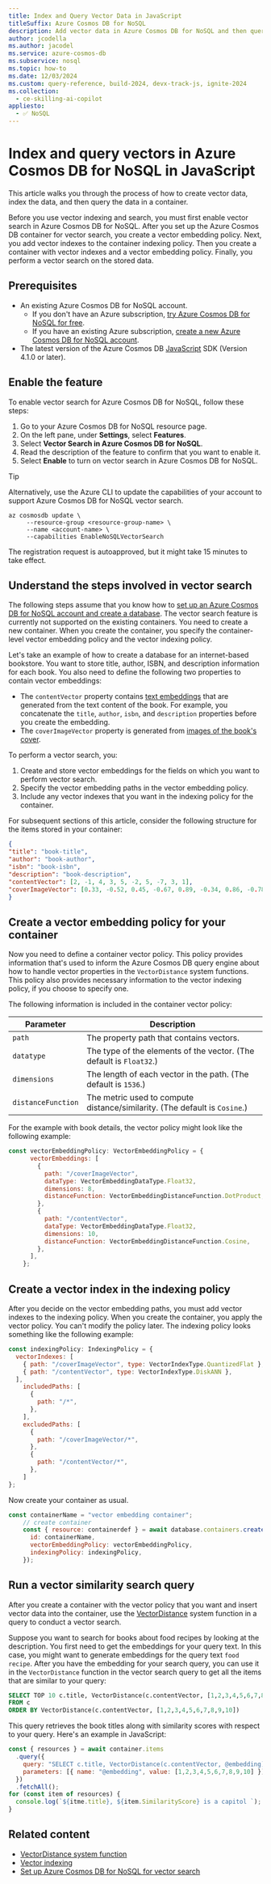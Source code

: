 ```yaml
---
title: Index and Query Vector Data in JavaScript
titleSuffix: Azure Cosmos DB for NoSQL
description: Add vector data in Azure Cosmos DB for NoSQL and then query the data efficiently in your JavaScript application
author: jcodella
ms.author: jacodel
ms.service: azure-cosmos-db
ms.subservice: nosql
ms.topic: how-to
ms.date: 12/03/2024
ms.custom: query-reference, build-2024, devx-track-js, ignite-2024
ms.collection:
  - ce-skilling-ai-copilot
appliesto:
  - ✅ NoSQL
---
```


# Index and query vectors in Azure Cosmos DB for NoSQL in JavaScript

This article walks you through the process of how to create vector data, index the data, and then query the data in a container.

Before you use vector indexing and search, you must first enable vector search in Azure Cosmos DB for NoSQL. After you set up the Azure Cosmos DB container for vector search, you create a vector embedding policy. Next, you add vector indexes to the container indexing policy. Then you create a container with vector indexes and a vector embedding policy. Finally, you perform a vector search on the stored data.

## Prerequisites

- An existing Azure Cosmos DB for NoSQL account.
  - If you don't have an Azure subscription, [try Azure Cosmos DB for NoSQL for free](https://cosmos.azure.com/try/).
  - If you have an existing Azure subscription, [create a new Azure Cosmos DB for NoSQL account](how-to-create-account.md).
- The latest version of the Azure Cosmos DB [JavaScript](sdk-nodejs.md) SDK (Version 4.1.0 or later).

## Enable the feature

To enable vector search for Azure Cosmos DB for NoSQL, follow these steps:

1. Go to your Azure Cosmos DB for NoSQL resource page.
1. On the left pane, under **Settings**, select **Features**.
1. Select **Vector Search in Azure Cosmos DB for NoSQL**.
1. Read the description of the feature to confirm that you want to enable it.
1. Select **Enable** to turn on vector search in Azure Cosmos DB for NoSQL.

> [!TIP]
> Alternatively, use the Azure CLI to update the capabilities of your account to support Azure Cosmos DB for NoSQL vector search.
>
> ```azurecli
> az cosmosdb update \
>      --resource-group <resource-group-name> \
>      --name <account-name> \
>      --capabilities EnableNoSQLVectorSearch
> ```

The registration request is autoapproved, but it might take 15 minutes to take effect.

## Understand the steps involved in vector search

The following steps assume that you know how to [set up an Azure Cosmos DB for NoSQL account and create a database](quickstart-portal.md). The vector search feature is currently not supported on the existing containers. You need to create a new container. When you create the container, you specify the container-level vector embedding policy and the vector indexing policy.

Let's take an example of how to create a database for an internet-based bookstore. You want to store title, author, ISBN, and description information for each book. You also need to define the following two properties to contain vector embeddings:

 - The `contentVector` property contains [text embeddings](/azure/ai-services/openai/concepts/models#embeddings ) that are generated from the text content of the book. For example, you concatenate the `title`, `author`, `isbn`, and `description` properties before you create the embedding.
- The `coverImageVector` property is generated from [images of the book's cover](/azure/ai-services/computer-vision/concept-image-retrieval).

To perform a vector search, you:

1. Create and store vector embeddings for the fields on which you want to perform vector search.
1. Specify the vector embedding paths in the vector embedding policy.
1. Include any vector indexes that you want in the indexing policy for the container.

For subsequent sections of this article, consider the following structure for the items stored in your container:

```json
{
"title": "book-title",
"author": "book-author",
"isbn": "book-isbn",
"description": "book-description",
"contentVector": [2, -1, 4, 3, 5, -2, 5, -7, 3, 1],
"coverImageVector": [0.33, -0.52, 0.45, -0.67, 0.89, -0.34, 0.86, -0.78]
}
```

## Create a vector embedding policy for your container

Now you need to define a container vector policy. This policy provides information that's used to inform the Azure Cosmos DB query engine about how to handle vector properties in the `VectorDistance` system functions. This policy also provides necessary information to the vector indexing policy, if you choose to specify one.

The following information is included in the container vector policy:

| Parameter | Description |
| --- | --- |
| `path` | The property path that contains vectors. |
| `datatype` | The type of the elements of the vector. (The default is `Float32`.) |
| `dimensions` | The length of each vector in the path. (The default is `1536`.) |
| `distanceFunction` | The metric used to compute distance/similarity. (The default is `Cosine`.) |

For the example with book details, the vector policy might look like the following example:

```javascript
const vectorEmbeddingPolicy: VectorEmbeddingPolicy = {
      vectorEmbeddings: [
        {
          path: "/coverImageVector",
          dataType: VectorEmbeddingDataType.Float32,
          dimensions: 8,
          distanceFunction: VectorEmbeddingDistanceFunction.DotProduct,
        },
        {
          path: "/contentVector",
          dataType: VectorEmbeddingDataType.Float32,
          dimensions: 10,
          distanceFunction: VectorEmbeddingDistanceFunction.Cosine,
        },
      ],
    };
```

## Create a vector index in the indexing policy

After you decide on the vector embedding paths, you must add vector indexes to the indexing policy. When you create the container, you apply the vector policy. You can't modify the policy later. The indexing policy looks something like the following example:

```javascript
const indexingPolicy: IndexingPolicy = {
  vectorIndexes: [
    { path: "/coverImageVector", type: VectorIndexType.QuantizedFlat },
    { path: "/contentVector", type: VectorIndexType.DiskANN },
  ],
    includedPaths: [
      {
        path: "/*",
      },
    ],
    excludedPaths: [
      {
        path: "/coverImageVector/*",
      },
      {
        path: "/contentVector/*",
      },
    ]
};
```

Now create your container as usual.

```javascript
const containerName = "vector embedding container";
    // create container
    const { resource: containerdef } = await database.containers.createIfNotExists({
      id: containerName,
      vectorEmbeddingPolicy: vectorEmbeddingPolicy,
      indexingPolicy: indexingPolicy,
    });
```

## Run a vector similarity search query

After you create a container with the vector policy that you want and insert vector data into the container, use the [VectorDistance](query/vectordistance.md) system function in a query to conduct a vector search.

Suppose you want to search for books about food recipes by looking at the description. You first need to get the embeddings for your query text. In this case, you might want to generate embeddings for the query text `food recipe`. After you have the embedding for your search query, you can use it in the `VectorDistance` function in the vector search query to get all the items that are similar to your query:

```sql
SELECT TOP 10 c.title, VectorDistance(c.contentVector, [1,2,3,4,5,6,7,8,9,10]) AS SimilarityScore
FROM c
ORDER BY VectorDistance(c.contentVector, [1,2,3,4,5,6,7,8,9,10])
```

This query retrieves the book titles along with similarity scores with respect to your query. Here's an example in JavaScript:

```javascript
const { resources } = await container.items
  .query({
    query: "SELECT c.title, VectorDistance(c.contentVector, @embedding) AS SimilarityScore FROM c  ORDER BY VectorDistance(c.contentVector, @embedding)"
    parameters: [{ name: "@embedding", value: [1,2,3,4,5,6,7,8,9,10] }]
  })
  .fetchAll();
for (const item of resources) {
  console.log(`${itme.title}, ${item.SimilarityScore} is a capitol `);
}
```

## Related content

- [VectorDistance system function](query/vectordistance.md)
- [Vector indexing](../index-policy.md)
- [Set up Azure Cosmos DB for NoSQL for vector search](../vector-search.md)
